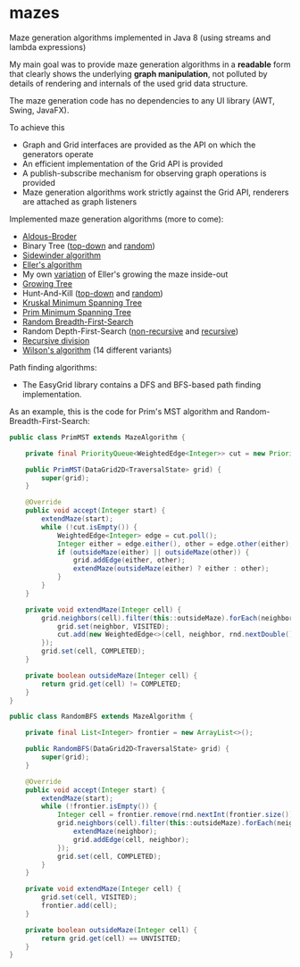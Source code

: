 # mazes

Maze generation algorithms implemented in Java 8 (using streams and lambda expressions)

My main goal was to provide maze generation algorithms in a **readable** form that clearly shows the
underlying **graph manipulation**, not polluted by details of rendering and internals of the used grid
data structure.

The maze generation code has no dependencies to any UI library (AWT, Swing, JavaFX).

To achieve this
- Graph and Grid interfaces are provided as the API on which the generators operate
- An efficient implementation of the Grid API is provided
- A publish-subscribe mechanism for observing graph operations is provided
- Maze generation algorithms work strictly against the Grid API, renderers are attached as graph
listeners

Implemented maze generation algorithms (more to come):

- [Aldous-Broder](EasyMaze/src/de/amr/easy/maze/algorithms/AldousBroderUST.java)
- Binary Tree ([top-down](EasyMaze/src/de/amr/easy/maze/algorithms/BinaryTree.java) and [random](EasyMaze/src/de/amr/easy/maze/algorithms/BinaryTreeRandom.java))
- [Sidewinder algorithm](EasyMaze/src/de/amr/easy/maze/algorithms/Sidewinder.java)
- [Eller's algorithm](EasyMaze/src/de/amr/easy/maze/algorithms/Eller.java)
- My own [variation](EasyMaze/src/de/amr/easy/maze/algorithms/EllerInsideOut.java) of Eller's growing the maze inside-out
- [Growing Tree](EasyMaze/src/de/amr/easy/maze/algorithms/GrowingTree.java)
- Hunt-And-Kill ([top-down](EasyMaze/src/de/amr/easy/maze/algorithms/HuntAndKill.java) and [random](EasyMaze/src/de/amr/easy/maze/algorithms/HuntAndKillRandom.java))
- [Kruskal Minimum Spanning Tree](EasyMaze/src/de/amr/easy/maze/algorithms/KruskalMST.java)
- [Prim Minimum Spanning Tree](EasyMaze/src/de/amr/easy/maze/algorithms/PrimMST.java)
- [Random Breadth-First-Search](EasyMaze/src/de/amr/easy/maze/algorithms/RandomBFS.java)
- Random Depth-First-Search ([non-recursive](EasyMaze/src/de/amr/easy/maze/algorithms/IterativeDFS.java) and [recursive](EasyMaze/src/de/amr/easy/maze/algorithms/RecursiveDFS.java))
- [Recursive division](EasyMaze/src/de/amr/easy/maze/algorithms/RecursiveDivision.java)
- [Wilson's algorithm](EasyMaze/src/de/amr/easy/maze/algorithms/wilson) (14 different variants)

Path finding algorithms:
- The EasyGrid library contains a DFS and BFS-based path finding implementation.

As an example, this is the code for Prim's MST algorithm and Random-Breadth-First-Search:

```java
public class PrimMST extends MazeAlgorithm {

	private final PriorityQueue<WeightedEdge<Integer>> cut = new PriorityQueue<>();

	public PrimMST(DataGrid2D<TraversalState> grid) {
		super(grid);
	}

	@Override
	public void accept(Integer start) {
		extendMaze(start);
		while (!cut.isEmpty()) {
			WeightedEdge<Integer> edge = cut.poll();
			Integer either = edge.either(), other = edge.other(either);
			if (outsideMaze(either) || outsideMaze(other)) {
				grid.addEdge(either, other);
				extendMaze(outsideMaze(either) ? either : other);
			}
		}
	}

	private void extendMaze(Integer cell) {
		grid.neighbors(cell).filter(this::outsideMaze).forEach(neighbor -> {
			grid.set(neighbor, VISITED);
			cut.add(new WeightedEdge<>(cell, neighbor, rnd.nextDouble()));
		});
		grid.set(cell, COMPLETED);
	}

	private boolean outsideMaze(Integer cell) {
		return grid.get(cell) != COMPLETED;
	}
}
```

```java
public class RandomBFS extends MazeAlgorithm {

	private final List<Integer> frontier = new ArrayList<>();

	public RandomBFS(DataGrid2D<TraversalState> grid) {
		super(grid);
	}

	@Override
	public void accept(Integer start) {
		extendMaze(start);
		while (!frontier.isEmpty()) {
			Integer cell = frontier.remove(rnd.nextInt(frontier.size()));
			grid.neighbors(cell).filter(this::outsideMaze).forEach(neighbor -> {
				extendMaze(neighbor);
				grid.addEdge(cell, neighbor);
			});
			grid.set(cell, COMPLETED);
		}
	}

	private void extendMaze(Integer cell) {
		grid.set(cell, VISITED);
		frontier.add(cell);
	}

	private boolean outsideMaze(Integer cell) {
		return grid.get(cell) == UNVISITED;
	}
}
```
